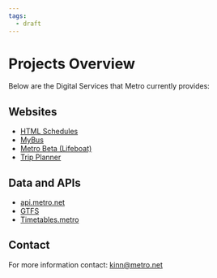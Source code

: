 ```yaml
---
tags:
  - draft
---
```


# Projects Overview
Below are the Digital Services that Metro currently provides:

## Websites

- [HTML Schedules](htmlschedules.md)
- [MyBus](mybus/mybus.md)
- [Metro Beta (Lifeboat)](metrobeta.md)
- [Trip Planner](tripplanner.md)

## Data and APIs

- [api.metro.net](apimetro.md)
- [GTFS](gtfs.md)
- [Timetables.metro](timetables.md)

## Contact

For more information contact: [kinn@metro.net](mailto:kinn@metro.net)